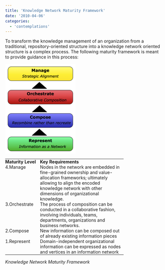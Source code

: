 ```yaml
---
title: 'Knowledge Network Maturity Framework'
date: '2010-04-06'
categories:
  - 'contemplations'
---
```


To transform the knowledge management of an organization from a traditional, repository-oriented structure into a knowledge network oriented structure is a complex process. The following maturity framework is meant to provide guidance in this process:

![wpid-knowledgenetworkmaturitypng1.png](images/wpid-knowledgenetworkmaturitypng1.png)

<table style="empty-cells:show;border-collapse:collapse;"><tbody><tr><td style="vertical-align:top;width:112px;border:0 solid rgb(191,191,191);margin:0;padding:0;"><strong>Maturity Level</strong></td><td style="vertical-align:top;width:269px;border:0 solid rgb(191,191,191);margin:0;padding:0;"><strong>Key Requirements</strong></td></tr><tr><td style="vertical-align:top;width:112px;border:0 solid rgb(191,191,191);margin:0;padding:0;">4.Manage</td><td style="vertical-align:top;width:269px;border:0 solid rgb(191,191,191);margin:0;padding:0;">Nodes in the network are embedded in fine-grained ownership and value-allocation frameworks; ultimately allowing to align the encoded knowledge network with other dimensions of organizational knowledge.</td></tr><tr><td style="vertical-align:top;width:112px;border:0 solid rgb(191,191,191);margin:0;padding:0;">3.Orchestrate</td><td style="vertical-align:top;width:269px;border:0 solid rgb(191,191,191);margin:0;padding:0;">The process of composition can be conducted in a collaborative fashion, involving individuals, teams, departments, organizations and business networks.</td></tr><tr><td style="vertical-align:top;width:112px;border:0 solid rgb(191,191,191);margin:0;padding:0;">2.Compose</td><td style="vertical-align:top;width:269px;border:0 solid rgb(191,191,191);margin:0;padding:0;">New information can be composed out of already existing information pieces</td></tr><tr><td style="vertical-align:top;width:112px;border:0 solid rgb(191,191,191);margin:0;padding:0;">1.Represent</td><td style="vertical-align:top;width:269px;border:0 solid rgb(191,191,191);margin:0;padding:0;">Domain-independent organizational information can be expressed as nodes and vertices in an information network</td></tr></tbody></table>

_Knowledge Network Maturity Framework_
